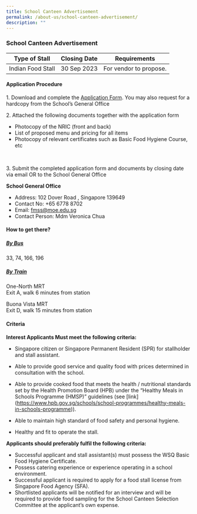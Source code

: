 ```yaml
---
title: School Canteen Advertisement
permalink: /about-us/school-canteen-advertisement/
description: ""
---
```

### School Canteen Advertisement



| Type of Stall | Closing Date | Requirements |
| -------- | -------- | -------- |
| Indian Food Stall    | 30 Sep 2023     | For vendor to propose.    |




#### Application Procedure

1\. Download and complete the [Application Form](/files/application%20for%20canteen.pdf). You may also request for a hardcopy from the School’s General Office 

2\. Attached the following documents together with the application form
* Photocopy of the NRIC (front and back)&nbsp;&nbsp;&nbsp;
*  List of proposed menu and pricing for all items&nbsp;&nbsp;&nbsp;&nbsp;
*  Photocopy of relevant certificates such as Basic Food Hygiene Course, etc&nbsp;
<br>

3\. Submit the completed application form and documents by closing date via email OR to the School General Office

**School General Office**
* Address: 102 Dover Road , Singapore 139649
* Contact No: +65 6778 8702
* Email: fmss@moe.edu.sg
* Contact Person: Mdm Veronica Chua


#### How to get there?
##### <u>By Bus</u>
    
33, 74, 166, 196

##### <u>By Train</u>
    
One-North MRT
    <br>Exit A, walk 6 minutes from station  
      
Buona Vista MRT  
    Exit D, walk 15 minutes from station
    
    

#### Criteria

**Interest Applicants Must meet the following criteria:**

* Singapore citizen or Singapore Permanent Resident (SPR) for stallholder and stall assistant.

* Able to provide good service and quality food with prices determined in consultation with the school.

* Able to provide cooked food that meets the health / nutritional standards set by the Health Promotion Board (HPB) under the “Healthy Meals in Schools Programme (HMSP)” guidelines (see [link] (https://www.hpb.gov.sg/schools/school-programmes/healthy-meals-in-schools-programme)).

* Able to maintain high standard of food safety and personal hygiene.

* Healthy and fit to operate the stall.


**Applicants should preferably fulfil the following criteria:**

* Successful applicant and stall assistant(s) must possess the WSQ Basic Food Hygiene Certificate. 
* Possess catering experience or experience operating in a school environment. 
* Successful applicant is required to apply for a food stall license from Singapore Food Agency (SFA).&nbsp; 
* Shortlisted applicants will be notified for an interview and will be required to provide food sampling for the School Canteen Selection Committee at the applicant’s own expense.
